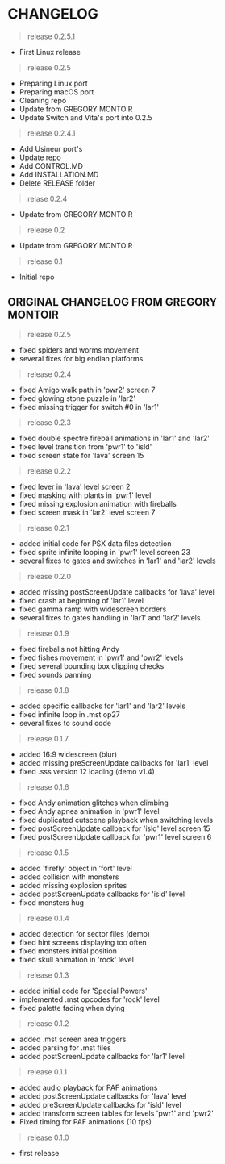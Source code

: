 # CHANGELOG
> release 0.2.5.1
* First Linux release

> release 0.2.5
* Preparing Linux port
* Preparing macOS port
* Cleaning repo
* Update from GREGORY MONTOIR
* Update Switch and Vita's port into 0.2.5

> release 0.2.4.1
* Add Usineur port's
* Update repo
* Add CONTROL.MD
* Add INSTALLATION.MD
* Delete RELEASE folder

> relase 0.2.4
* Update from GREGORY MONTOIR

> release 0.2
* Update from GREGORY MONTOIR

> release 0.1
* Initial repo

## ORIGINAL CHANGELOG FROM GREGORY MONTOIR

> release 0.2.5
* fixed spiders and worms movement
* several fixes for big endian platforms

> release 0.2.4
* fixed Amigo walk path in 'pwr2' screen 7
* fixed glowing stone puzzle in 'lar2'
* fixed missing trigger for switch #0 in 'lar1'

> release 0.2.3
* fixed double spectre fireball animations in 'lar1' and 'lar2'
* fixed level transition from 'pwr1' to 'isld'
* fixed screen state for 'lava' screen 15

> release 0.2.2
* fixed lever in 'lava' level screen 2
* fixed masking with plants in 'pwr1' level
* fixed missing explosion animation with fireballs
* fixed screen mask in 'lar2' level screen 7

> release 0.2.1
* added initial code for PSX data files detection
* fixed sprite infinite looping in 'pwr1' level screen 23
* several fixes to gates and switches in 'lar1' and 'lar2' levels

> release 0.2.0
* added missing postScreenUpdate callbacks for 'lava' level
* fixed crash at beginning of 'lar1' level
* fixed gamma ramp with widescreen borders
* several fixes to gates handling in 'lar1' and 'lar2' levels

> release 0.1.9
* fixed fireballs not hitting Andy
* fixed fishes movement in 'pwr1' and 'pwr2' levels
* fixed several bounding box clipping checks
* fixed sounds panning

> release 0.1.8
* added specific callbacks for 'lar1' and 'lar2' levels
* fixed infinite loop in .mst op27
* several fixes to sound code

> release 0.1.7
* added 16:9 widescreen (blur)
* added missing preScreenUpdate callbacks for 'lar1' level
* fixed .sss version 12 loading (demo v1.4)

> release 0.1.6
* fixed Andy animation glitches when climbing
* fixed Andy apnea animation in 'pwr1' level
* fixed duplicated cutscene playback when switching levels
* fixed postScreenUpdate callback for 'isld' level screen 15
* fixed postScreenUpdate callback for 'pwr1' level screen 6

> release 0.1.5
* added 'firefly' object in 'fort' level
* added collision with monsters
* added missing explosion sprites
* added postScreenUpdate callbacks for 'isld' level
* fixed monsters hug

> release 0.1.4
* added detection for sector files (demo)
* fixed hint screens displaying too often
* fixed monsters initial position
* fixed skull animation in 'rock' level

> release 0.1.3
* added initial code for 'Special Powers'
* implemented .mst opcodes for 'rock' level
* fixed palette fading when dying

> release 0.1.2
* added .mst screen area triggers
* added parsing for .mst files
* added postScreenUpdate callbacks for 'lar1' level

> release 0.1.1
* added audio playback for PAF animations	
* added postScreenUpdate callbacks for 'lava' level
* added preScreenUpdate callbacks for 'isld' level
* added transform screen tables for levels 'pwr1' and 'pwr2'
* Fixed timing for PAF animations (10 fps)

> release 0.1.0
* first release

